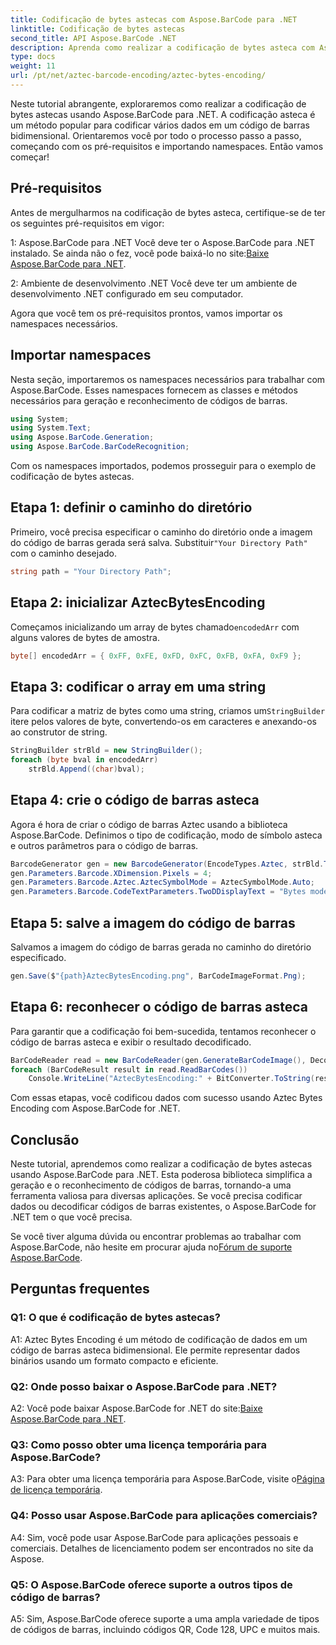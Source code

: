 ```yaml
---
title: Codificação de bytes astecas com Aspose.BarCode para .NET
linktitle: Codificação de bytes astecas
second_title: API Aspose.BarCode .NET
description: Aprenda como realizar a codificação de bytes asteca com Aspose.BarCode para .NET. Guia passo a passo, pré-requisitos e exemplos de código incluídos.
type: docs
weight: 11
url: /pt/net/aztec-barcode-encoding/aztec-bytes-encoding/
---
```

Neste tutorial abrangente, exploraremos como realizar a codificação de bytes astecas usando Aspose.BarCode para .NET. A codificação asteca é um método popular para codificar vários dados em um código de barras bidimensional. Orientaremos você por todo o processo passo a passo, começando com os pré-requisitos e importando namespaces. Então vamos começar!

## Pré-requisitos

Antes de mergulharmos na codificação de bytes asteca, certifique-se de ter os seguintes pré-requisitos em vigor:

1: Aspose.BarCode para .NET
 Você deve ter o Aspose.BarCode para .NET instalado. Se ainda não o fez, você pode baixá-lo no site:[Baixe Aspose.BarCode para .NET](https://releases.aspose.com/barcode/net/).

2: Ambiente de desenvolvimento .NET
Você deve ter um ambiente de desenvolvimento .NET configurado em seu computador.

Agora que você tem os pré-requisitos prontos, vamos importar os namespaces necessários.

## Importar namespaces

Nesta seção, importaremos os namespaces necessários para trabalhar com Aspose.BarCode. Esses namespaces fornecem as classes e métodos necessários para geração e reconhecimento de códigos de barras.

```csharp
using System;
using System.Text;
using Aspose.BarCode.Generation;
using Aspose.BarCode.BarCodeRecognition;
```

Com os namespaces importados, podemos prosseguir para o exemplo de codificação de bytes astecas.


## Etapa 1: definir o caminho do diretório

 Primeiro, você precisa especificar o caminho do diretório onde a imagem do código de barras gerada será salva. Substituir`"Your Directory Path"` com o caminho desejado.

```csharp
string path = "Your Directory Path";
```

## Etapa 2: inicializar AztecBytesEncoding

 Começamos inicializando um array de bytes chamado`encodedArr` com alguns valores de bytes de amostra.

```csharp
byte[] encodedArr = { 0xFF, 0xFE, 0xFD, 0xFC, 0xFB, 0xFA, 0xF9 };
```

## Etapa 3: codificar o array em uma string

 Para codificar a matriz de bytes como uma string, criamos um`StringBuilder` itere pelos valores de byte, convertendo-os em caracteres e anexando-os ao construtor de string.

```csharp
StringBuilder strBld = new StringBuilder();
foreach (byte bval in encodedArr)
    strBld.Append((char)bval);
```

## Etapa 4: crie o código de barras asteca

Agora é hora de criar o código de barras Aztec usando a biblioteca Aspose.BarCode. Definimos o tipo de codificação, modo de símbolo asteca e outros parâmetros para o código de barras.

```csharp
BarcodeGenerator gen = new BarcodeGenerator(EncodeTypes.Aztec, strBld.ToString());
gen.Parameters.Barcode.XDimension.Pixels = 4;
gen.Parameters.Barcode.Aztec.AztecSymbolMode = AztecSymbolMode.Auto;
gen.Parameters.Barcode.CodeTextParameters.TwoDDisplayText = "Bytes mode";
```

## Etapa 5: salve a imagem do código de barras

Salvamos a imagem do código de barras gerada no caminho do diretório especificado.

```csharp
gen.Save($"{path}AztecBytesEncoding.png", BarCodeImageFormat.Png);
```

## Etapa 6: reconhecer o código de barras asteca

Para garantir que a codificação foi bem-sucedida, tentamos reconhecer o código de barras asteca e exibir o resultado decodificado.

```csharp
BarCodeReader read = new BarCodeReader(gen.GenerateBarCodeImage(), DecodeType.Aztec);
foreach (BarCodeResult result in read.ReadBarCodes())
    Console.WriteLine("AztecBytesEncoding:" + BitConverter.ToString(result.CodeBytes));
```

Com essas etapas, você codificou dados com sucesso usando Aztec Bytes Encoding com Aspose.BarCode for .NET.

## Conclusão

Neste tutorial, aprendemos como realizar a codificação de bytes astecas usando Aspose.BarCode para .NET. Esta poderosa biblioteca simplifica a geração e o reconhecimento de códigos de barras, tornando-a uma ferramenta valiosa para diversas aplicações. Se você precisa codificar dados ou decodificar códigos de barras existentes, o Aspose.BarCode for .NET tem o que você precisa.

Se você tiver alguma dúvida ou encontrar problemas ao trabalhar com Aspose.BarCode, não hesite em procurar ajuda no[Fórum de suporte Aspose.BarCode](https://forum.aspose.com/c/barcode/13).

## Perguntas frequentes

### Q1: O que é codificação de bytes astecas?

A1: Aztec Bytes Encoding é um método de codificação de dados em um código de barras asteca bidimensional. Ele permite representar dados binários usando um formato compacto e eficiente.

### Q2: Onde posso baixar o Aspose.BarCode para .NET?

 A2: Você pode baixar Aspose.BarCode for .NET do site:[Baixe Aspose.BarCode para .NET](https://releases.aspose.com/barcode/net/).

### Q3: Como posso obter uma licença temporária para Aspose.BarCode?

 A3: Para obter uma licença temporária para Aspose.BarCode, visite o[Página de licença temporária](https://purchase.aspose.com/temporary-license/).

### Q4: Posso usar Aspose.BarCode para aplicações comerciais?

A4: Sim, você pode usar Aspose.BarCode para aplicações pessoais e comerciais. Detalhes de licenciamento podem ser encontrados no site da Aspose.

### Q5: O Aspose.BarCode oferece suporte a outros tipos de código de barras?

A5: Sim, Aspose.BarCode oferece suporte a uma ampla variedade de tipos de códigos de barras, incluindo códigos QR, Code 128, UPC e muitos mais.